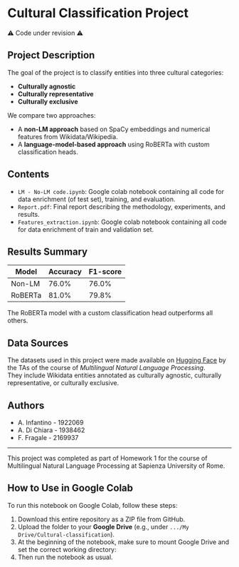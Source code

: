 # Cultural Classification Project
⚠️ Code under revision ⚠️
## Project Description

The goal of the project is to classify entities into three cultural categories:

- **Culturally agnostic**
- **Culturally representative**
- **Culturally exclusive**

We compare two approaches:
- A **non-LM approach** based on SpaCy embeddings and numerical features from Wikidata/Wikipedia.
- A **language-model-based approach** using RoBERTa with custom classification heads.

## Contents

- `LM - No-LM code.ipynb`: Google colab notebook containing all code for data enrichment (of test set), training, and evaluation.
- `Report.pdf`: Final report describing the methodology, experiments, and results.
- `Features_extraction.ipynb`: Google colab notebook containing all code for data enrichment of train and validation set.

## Results Summary

| Model      | Accuracy | F1-score |
|------------|----------|----------|
| Non-LM     | 76.0%    | 76.0%    |
| RoBERTa    | 81.0%    | 79.8%    |

The RoBERTa model with a custom classification head outperforms all others.

## Data Sources

The datasets used in this project were made available on [Hugging Face](https://huggingface.co/datasets/sapienzanlp/nlp2025_hw1_cultural_dataset) by the TAs of the course of *Multilingual Natural Language Processing*.  
They include Wikidata entities annotated as culturally agnostic, culturally representative, or culturally exclusive.

## Authors

- A. Infantino - 1922069
- A. Di Chiara - 1938462
- F. Fragale - 2169937

---

This project was completed as part of Homework 1 for the course of Multilingual Natural Language Processing at Sapienza University of Rome.

## How to Use in Google Colab

To run this notebook on Google Colab, follow these steps:

1. Download this entire repository as a ZIP file from GitHub.
2. Upload the folder to your **Google Drive** (e.g., under `.../My Drive/Cultural-classification`).
3. At the beginning of the notebook, make sure to mount Google Drive and set the correct working directory:
4. Then run the notebook as usual.
